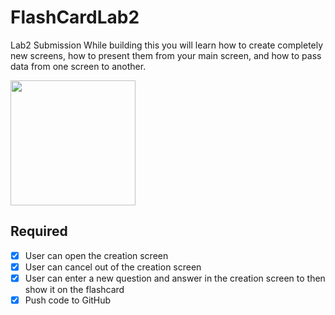 # FlashCardLab2
Lab2 Submission
While building this you will learn how to create completely new screens,
how to present them from your main screen, and how to pass data from one screen to another.


<img src="http://g.recordit.co/LBeNbVXK1R.gif" width=200><br>


## Required
- [x] User can open the creation screen
- [x] User can cancel out of the creation screen
- [x] User can enter a new question and answer in the creation screen to then show it on the flashcard
- [x] Push code to GitHub
